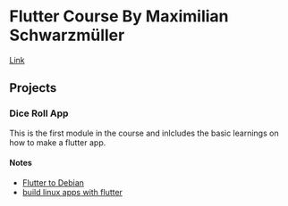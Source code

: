 # Flutter Course By Maximilian Schwarzmüller

[Link](https://www.udemy.com/course/learn-flutter-dart-to-build-ios-android-apps/?couponCode=ST18MT62524)

## Projects
### Dice Roll App
This is the first module in the course and inlcludes the basic learnings on how to make a flutter app.

#### Notes
- [Flutter to Debian](https://pub.dev/packages/flutter_to_debian)
- [build linux apps with flutter](https://docs.flutter.dev/platform-integration/linux/building)


